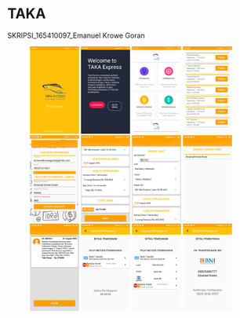 # TAKA
SKRIPSI_165410097_Emanuel Krowe Goran
<div align="center">
    <img src="/screenshots/1.png" width="100px"</img> 
    <img src="/screenshots/2.png" width="100px"</img> 
    <img src="/screenshots/3.png" width="100px"</img> 
    <img src="/screenshots/4.png" width="100px"</img> 
    <img src="/screenshots/5.png" width="100px"</img> 
    <img src="/screenshots/6.png" width="100px"</img> 
    <img src="/screenshots/7.png" width="100px"</img> 
    <img src="/screenshots/8.png" width="100px"</img> 
    <img src="/screenshots/9.png" width="100px"</img> 
    <img src="/screenshots/10.png" width="100px"</img> 
    <img src="/screenshots/11.png" width="100px"</img> 
    <img src="/screenshots/12.png" width="100px"</img> 
</div>
